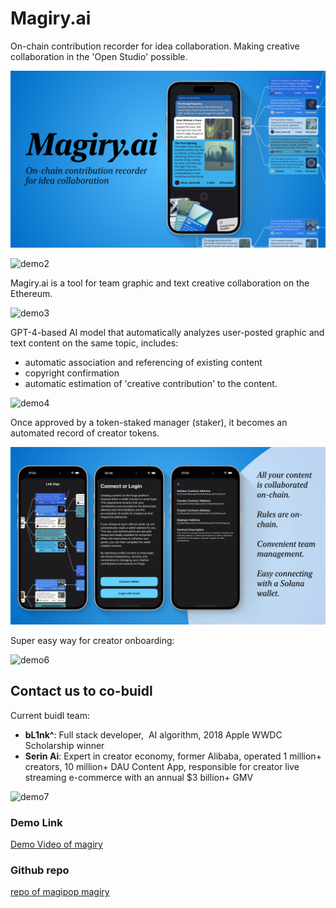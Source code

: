 # Magiry.ai

On-chain contribution recorder for idea collaboration.
Making creative collaboration in the 'Open Studio' possible.

![demo1](images/cover1.jpg)

![demo2](images/cover2.png)

Magiry.ai is a tool for team graphic and text creative collaboration on the Ethereum. 

![demo3](images/cover3.png)

GPT-4-based AI model that automatically analyzes user-posted graphic and text content on the same topic, includes: 
- automatic association and referencing of existing content
- copyright confirmation
- automatic estimation of 'creative contribution' to the content.

![demo4](images/cover4.png)

Once approved by a token-staked manager (staker), it becomes an automated record of creator tokens.

![demo5](images/cover5.jpg)

Super easy way for creator onboarding:

![demo6](images/cover6.png)

## Contact us to co-buidl
Current buidl team:
- **bL1nk^**: Full stack developer,  AI algorithm, 2018 Apple WWDC Scholarship winner
- **Serin Ai**: Expert in creator economy, former Alibaba, operated 1 million+ creators, 10 million+ DAU Content App, responsible for creator live streaming e-commerce with an annual $3 billion+ GMV

![demo7](images/cover7.png)

### Demo Link

[Demo Video of magiry](https://youtu.be/ifuIPDwWeJ4)

### Github repo
    
[repo of magipop magiry](https://github.com/Kincc-9999/magipop_magiry)
